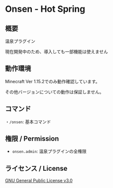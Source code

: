 # Onsen - Hot Spring

## 概要
温泉プラグイン

現在開発中のため、導入しても一部機能は使えません

## 動作環境
Minecraft Ver 1.15.2でのみ動作確認しています。

その他バージョンについての動作は保証しません。

## コマンド
・`/onsen`: 基本コマンド

## 権限 / Permission
- `onsen.admin`: 温泉プラグインの全権限

## ライセンス / License
[GNU General Public License v3.0](LICENSE)
